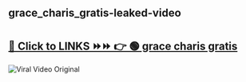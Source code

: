 
 ## grace_charis_gratis-leaked-video 

# <h2><a href="https://clipsfans.com/grace_charis_gratis&ref=git">🔗 Click to LINKS ⏩⏩ 👉 🟢 grace charis gratis </a></h2>

<a href="https://clipsfans.com/grace_charis_gratis&ref=git" rel="nofollow" data-target="animated-image.originalLink"><img src="https://i.ibb.co.com/xMMVF88/686577567.gif" alt="Viral Video Original" style="max-width: 100%; display: inline-block;" data-target="animated-image.originalImage"></a>
